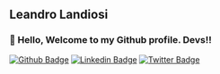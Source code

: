 ## Leandro Landiosi
### 👋 Hello, Welcome to my Github profile. Devs!!


[![Github Badge](https://img.shields.io/badge/-Github-000?style=flat-square&logo=Github&logoColor=white&link=https://github.com/leandrolndiosi)](https://github.com/leandrolandiosi)
[![Linkedin Badge](https://img.shields.io/badge/-LinkedIn-blue?style=flat-square&logo=Linkedin&logoColor=white&link=https://www.linkedin.com/in/leandrolandiosi/)](https://www.linkedin.com/in/leaandrolandiosi/)
[![Twitter Badge](https://img.shields.io/badge/-Twitter-1ca0f1?style=flat-square&labelColor=1ca0f1&logo=twitter&logoColor=white&link=https://twitter.com/leandrolandiosi)](https://twitter.com/leandrolandiosi)
